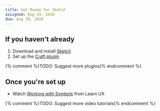 ```yaml
---
title: Get Ready for Sketch
assigned: Aug 24, 2018
due: Aug 29, 2018
---
```


If you haven't already
----------------------

1. Download and install [Sketch](https://www.sketchapp.com)
2. Set up the [Craft plugin](https://www.invisionapp.com/craft)

{% comment %}TODO: Suggest more plugins{% endcomment %}


Once you're set up
------------------

- Watch [Working with Symbols](https://learnux.io/course/sketch/working-with-symbols) from Learn UX

{% comment %}TODO: Suggest more video tutorials{% endcomment %}
